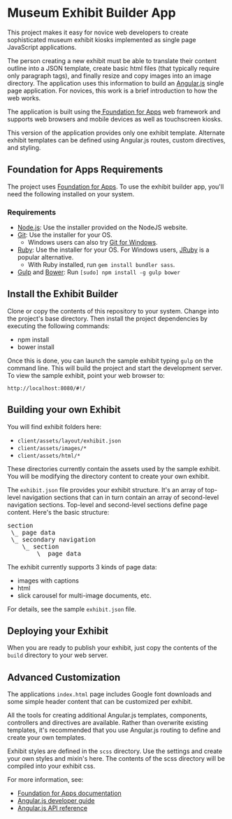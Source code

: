 # Museum Exhibit Builder App

This project makes it easy for novice web developers to create sophisticated museum exhibit kiosks implemented as single page JavaScript applications.

The person creating a new exhibit must be able to translate their content outline into a JSON template, create basic html files (that typically require only paragraph tags),
and finally resize and copy images into an image directory. The application uses this information to build an <a href="https://angularjs.org/">Angular.js</a> single page application. For novices, this work is a brief
introduction to how the web works.

The application is built using the<a href="http://foundation.zurb.com/apps/"> Foundation for Apps</a> web framework and supports web browsers and mobile devices as well as touchscreen kiosks.

This version of the application provides only one exhibit template.  Alternate exhibit templates can be defined using Angular.js routes, custom directives, and styling.



## Foundation for Apps Requirements

The project uses <a href="http://foundation.zurb.com/apps/">Foundation for Apps</a>. To use the exhibit builder app, you'll need the following installed on your system.

### Requirements

  * [Node.js](http://nodejs.org): Use the installer provided on the NodeJS website.
  * [Git](http://git-scm.com/downloads): Use the installer for your OS.
    * Windows users can also try [Git for Windows](http://git-for-windows.github.io/).
  * [Ruby](https://www.ruby-lang.org/en/): Use the installer for your OS. For Windows users, [JRuby](http://jruby.org/) is a popular alternative.
    * With Ruby installed, run `gem install bundler sass`.
  * [Gulp](http://gulpjs.com/) and [Bower](http://bower.io): Run `[sudo] npm install -g gulp bower`


## Install the Exhibit Builder

Clone or copy the contents of this repository to your system. Change into the project's base directory.  Then install the project dependencies by executing the following commands:

  * npm install
  * bower install

Once this is done, you can launch the sample exhibit typing `gulp` on the command line.  This will build the project and start the development server.  To view the sample exhibit, point your web browser to:

   `http://localhost:8080/#!/`


## Building your own Exhibit

You will find exhibit folders here:

 * `client/assets/layout/exhibit.json`
 * `client/assets/images/*`
 * `client/assets/html/*`

These directories currently contain the assets used by the sample exhibit.  You will be modifying the directory content to create your own exhibit.

The `exhibit.json` file provides your exhibit structure. It's an array of top-level navigation sections that can in turn contain an array of second-level navigation sections.  Top-level and second-level
sections define page content.  Here's the basic structure:

<pre>section
 \_ page data
 \_ secondary navigation
    \_ section
        \_ page data</pre>

The exhibit currently supports 3 kinds of page data:

  * images with captions
  * html
  * slick carousel for multi-image documents, etc.

For details, see the sample `exhibit.json` file.


## Deploying your Exhibit

When you are ready to publish your exhibit, just copy the contents of the `build` directory to your web server.


## Advanced Customization

The applications `index.html` page includes Google font downloads and some simple header content that can be customized per exhibit.

All the tools for creating additional Angular.js templates, components, controllers and directives are available.  Rather than overwrite existing templates, it's recommended that you use Angular.js routing to define and create your own templates.

Exhibit styles are defined in the `scss` directory. Use the settings and create your own styles and mixin's here.  The contents of the scss directory
will be compiled into your exhibit css.

For more information, see:

  * <a href="http://foundation.zurb.com/apps/docs/#!/">Foundation for Apps documentation</a>
  * <a href="https://docs.angularjs.org/guide">Angular.js developer guide</a>
  * <a href="https://docs.angularjs.org/api">Angular.js API reference</a>

